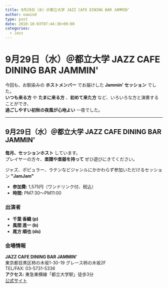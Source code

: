 ```yaml
---
title: 9月29日（水）＠都立大学 JAZZ CAFE DINING BAR JAMMIN’
author: eawind
type: post
date: 2010-10-03T07:44:36+09:00
categories:
  - Jazz
---
```

# 9月29日（水）＠都立大学 JAZZ CAFE DINING BAR JAMMIN'

今回も、お馴染みの **ホストメンバー** でお届けした **Jammin' セッション** でした。  
**いつも来る方** や **たまに来る方** 、**初めて来た方** など、いろいろな方と演奏することができ、  
**過ごしやすい初秋の夜風が心地よい** 一夜でした。

---

## 9月29日（水）＠都立大学 JAZZ CAFE DINING BAR JAMMIN'

**毎月、セッションホスト** しています。  
プレイヤーの方々、**楽譜や楽器を持って** ぜひ遊びにきてください。

ジャズ、ポピュラー、ラテンなどジャンルにかかわらず参加いただけるセッション **"JamJam"**  

- **参加費:** 1,575円（ワンドリンク付、税込）  
- **時間:** PM7:30〜PM11:00  

### 出演者
- **千葉 香織 (p)**  
- **風間 進一 (b)**  
- **尾方 順也 (ds)**  

### 会場情報
**JAZZ CAFE DINING BAR JAMMIN'**  
東京都目黒区柿の木坂1-30-19 グレース柿の木坂2F  
TEL/FAX: 03-5731-5336  
**アクセス:** 東急東横線「都立大学駅」徒歩3分  
[公式サイト](http://www17.ocn.ne.jp/~jammin/index.htm)  
